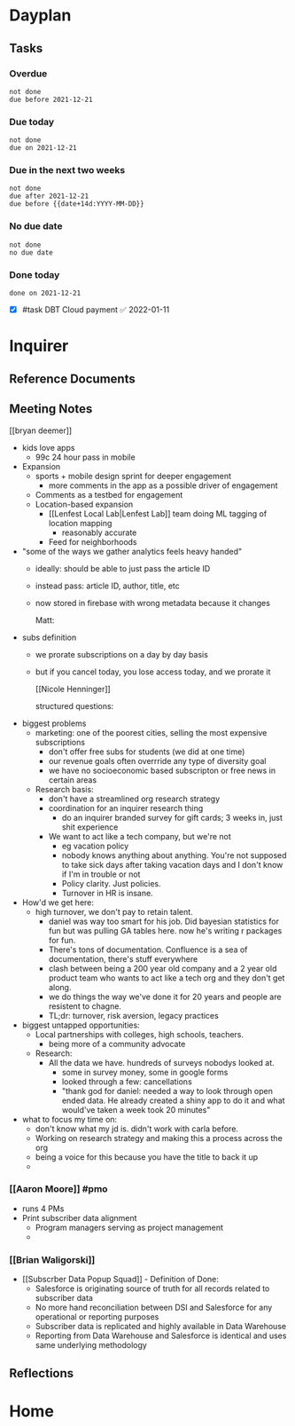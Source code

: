 # Dayplan
## Tasks
### Overdue
```tasks
not done
due before 2021-12-21
```
### Due today
```tasks
not done
due on 2021-12-21
```
### Due in the next two weeks
```tasks
not done
due after 2021-12-21
due before {{date+14d:YYYY-MM-DD}}
```
### No due date
```tasks
not done
no due date
```
### Done today
```tasks
done on 2021-12-21
```
- [x] #task DBT Cloud payment ✅ 2022-01-11
# Inquirer
## Reference Documents
## Meeting Notes

[[bryan deemer]]
- kids love apps
	- 99c 24 hour pass in mobile
- Expansion
	- sports + mobile design sprint for deeper engagement
		- more comments in the app as a possible driver of engagement
	- Comments as a testbed for engagement
	- Location-based expansion
		- [[Lenfest Local Lab|Lenfest Lab]] team doing ML tagging of location mapping
			- reasonably accurate
		- Feed for neighborhoods
- "some of the ways we gather analytics feels heavy handed"
	- ideally: should be able to just pass the article ID
	- instead pass: article ID, author, title, etc
	- now stored in firebase with wrong metadata because it changes
	  
	  
	  
	  Matt:
- subs definition
	- we prorate subscriptions on a day by day basis
	- but if you cancel today, you lose access today, and we prorate it
	  
	  
	  [[Nicole Henninger]]
	  
	  structured questions:
- biggest problems
	- marketing: one of the poorest cities, selling the most expensive subscriptions
		- don't offer free subs for students (we did at one time)
		- our revenue goals often overrride any type of diversity goal
		- we have no socioeconomic based subscripton or free news in certain areas
	- Research basis:
		- don't have a streamlined org research strategy
		- coordination for an inquirer research thing
			- do an inquirer branded survey for gift cards; 3 weeks in, just shit experience
		- We want to act like a tech company, but we're not
			- eg vacation policy
			- nobody knows anything about anything. You're not supposed to take sick days after taking vacation days and I don't know if I'm in trouble or not
			- Policy clarity. Just policies.
			- Turnover in HR is insane.
- How'd we get here:
	- high turnover, we don't pay to retain talent.
		- daniel was way too smart for his job. Did bayesian statistics for fun but was pulling GA tables here. now he's writing r packages for fun.
		- There's tons of documentation. Confluence is a sea of documentation, there's stuff everywhere
		- clash between being a 200 year old company and a 2 year old product team who wants to act like a tech org and they don't get along.
		- we do things the way we've done it for 20 years and people are resistent to chagne.
		- TL;dr: turnover, risk aversion, legacy practices
- biggest untapped opportunities:
	- Local partnerships with colleges, high schools, teachers.
		- being more of a community advocate
	- Research:
		- All the data we have. hundreds of surveys nobodys looked at.
			- some in survey money, some in google forms
			- looked through a few: cancellations
			- "thank god for daniel: needed a way to look through open ended data. He already created a shiny app to do it and what would've taken a week took 20 minutes"
- what to focus my time on:
	- don't know what my jd is. didn't work with carla before.
	- Working on research strategy and making this a process across the org
	- being a voice for this because you have the title to back it up
	-
### [[Aaron Moore]] #pmo
- runs 4 PMs
- Print subscriber data alignment
	- Program managers serving as project management
	-
### [[Brian Waligorski]]
- [[Subscrber Data Popup Squad]] - Definition of Done:
	- Salesforce is originating source of truth for all records related to subscriber data
	- No more hand reconciliation between DSI and Salesforce for any operational or reporting purposes
	- Subscriber data is replicated and highly available in Data Warehouse
	- Reporting from Data Warehouse and Salesforce is identical and uses same underlying methodology
## Reflections
# Home